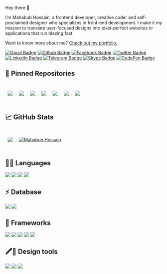 Hey there 👋

I’m Mahabub Hossain, a frontend developer, creative coder and self-proclaimed designer who specializes in front-end development. I make it my mission to translate user-focused designs into pixel-perfect websites or applications that run blazing fast.

Want to know more about me? [Check out my portfolio.](https://mahabub.me)

[![Gmail Badge](https://img.shields.io/badge/Gmail-D14836?style=for-the-badge&logo=gmail&logoColor=white)](mailto:palashmahabub@gmail.com)
[![Github Badge](https://img.shields.io/badge/GitHub-100000?style=for-the-badge&logo=github&logoColor=white)](https://github.com/mahabub-bd)
[![Facebook Badge](https://img.shields.io/badge/Facebook-1877F2?style=for-the-badge&logo=facebook&logoColor=white)](https://facebook.com/palashmahabub)
[![Twitter Badge](https://img.shields.io/badge/Twitter-1DA1F2?style=for-the-badge&logo=twitter&logoColor=white)](https://twitter.com/palashmahabub)
[![LinkedIn Badge](https://img.shields.io/badge/LinkedIn-0077B5?style=for-the-badge&logo=linkedin&logoColor=white)](https://mahabub-hossain-86b24558/)
[![Telegram Badge](https://img.shields.io/badge/Telegram-2CA5E0?style=for-the-badge&logo=telegram&logoColor=white)](https://t.me/mahabub_hossain)
[![Skype Badge](https://img.shields.io/badge/Skype-blue?style=for-the-badge&logo=skype&logoColor=white)](https://join.skype.com/invite/aAT5euNoakvZ)
[![CodePen Badge](https://img.shields.io/badge/Codepen-000000?style=for-the-badge&logo=codepen&logoColor=white)](https://codepen.io/mahabub-bd)

## 📌 Pinned Repositories

<br>
<a href="https://github.com/mahabub-bd/gericht">
  <img align="center" style="margin:0.5rem" src="https://github-readme-stats.vercel.app/api/pin/?username=mahabub-bd&repo=dronezone&title_color=ffffff&text_color=c9cacc&icon_color=4AB197&bg_color=1A2B34" />
</a>
<a href="https://github.com/mahabub-bd/dronezone">
  <img align="center" style="margin:0.5rem" src="https://github-readme-stats.vercel.app/api/pin/?username=mahabub-bd&repo=dronezone&title_color=ffffff&text_color=c9cacc&icon_color=4AB197&bg_color=1A2B34" />
</a>
<a href="https://github.com/mahabub-bd/flone_plant">
  <img align="center" style="margin:0.5rem" src="https://github-readme-stats.vercel.app/api/pin/?username=mahabub-bd&repo=flone_plant&title_color=ffffff&text_color=c9cacc&icon_color=4AB197&bg_color=1A2B34" />
</a>
<a href="https://github.com/mahabub-bd/figmaland">
  <img align="center" style="margin:0.5rem" src="https://github-readme-stats.vercel.app/api/pin/?username=mahabub-bd&repo=figmaland&title_color=ffffff&text_color=c9cacc&icon_color=4AB197&bg_color=1A2B34" />
</a>
<a href="https://github.com/mahabub-bd/agecalculator">
  <img align="center" style="margin:0.5rem" src="https://github-readme-stats.vercel.app/api/pin/?username=mahabub-bd&repo=agecalculator&title_color=ffffff&text_color=c9cacc&icon_color=4AB197&bg_color=1A2B34" />
</a>

<a href="https://github.com/mahabub-bd/fitapp">
  <img align="center" style="margin:0.5rem" src="https://github-readme-stats.vercel.app/api/pin/?username=mahabub-bd&repo=fitapp&title_color=ffffff&text_color=c9cacc&icon_color=4AB197&bg_color=1A2B34" />
</a>
<a href="https://github.com/mahabub-bd/heyU">
  <img align="center" style="margin:0.5rem" src="https://github-readme-stats.vercel.app/api/pin/?username=mahabub-bd&repo=heyU&title_color=ffffff&text_color=c9cacc&icon_color=4AB197&bg_color=1A2B34" />
</a>
<br>
<br>

## &#x1f4c8; GitHub Stats

<br>

<a href="https://github.com/mahabub-bd">
  <img align="center" style="margin:0.5rem" src="https://github-readme-stats.vercel.app/api/top-langs/?username=mahabub-bd&hide=html,css&title_color=ffffff&text_color=c9cacc&icon_color=4AB197&bg_color=1A2B34" />
</a>

<a href="https://github.com/mahabub-bd">
  <img align="center" style="margin:0.5rem" src="https://github-readme-stats.vercel.app/api?username=mahabub-bd&show_icons=true&line_height=27&count_private=true&title_color=ffffff&text_color=c9cacc&icon_color=4AB097&bg_color=1A2B34" alt="Mahabub Hossain" />
</a>

<br>
<br>

## 👩‍💻 Languages

![](https://img.shields.io/badge/HTML5-E34F26?style=for-the-badge&logo=html5&logoColor=white)
![](https://img.shields.io/badge/CSS3-1572B6?style=for-the-badge&logo=css3&logoColor=white)
![](https://img.shields.io/badge/JavaScript-323330?style=for-the-badge&logo=javascript&logoColor=F7DF1E)
![](https://img.shields.io/badge/C-00599C?style=for-the-badge&logo=c&logoColor=white)

## ⚡ Database

![](https://img.shields.io/badge/MySQL-00000F?style=for-the-badge&logo=mysql&logoColor=white)
![](https://img.shields.io/badge/MongoDB-white?style=for-the-badge&logo=mongodb&logoColor=4EA94B)

## 🚀 Frameworks

![](https://img.shields.io/badge/React-20232A?style=for-the-badge&logo=react&logoColor=61DAFB)
![](https://img.shields.io/badge/Node.js-339933?style=for-the-badge&logo=nodedotjs&logoColor=white)
![](https://img.shields.io/badge/npm-CB3837?style=for-the-badge&logo=npm&logoColor=white)
![](https://img.shields.io/badge/Sass-CC6699?style=for-the-badge&logo=sass&logoColor=white)
![](https://img.shields.io/badge/Bootstrap-563D7C?style=for-the-badge&logo=bootstrap&logoColor=white)
![]()

## 🖍📐 Design tools

![](https://img.shields.io/badge/Adobe-Photoshop-31A8FF?style=for-the-badge&logo=Adobe-Photoshop&labelColor=0a446b&logoWidth=15)
![](https://img.shields.io/badge/Figma-F24E1E?style=for-the-badge&logo=figma&logoColor=white)
![](https://img.shields.io/badge/Adobe%20XD-470137?style=for-the-badge&logo=Adobe%20XD&logoColor=#FF61F6)
